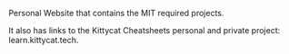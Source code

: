 Personal Website that contains the MIT required projects. 

It also has links to the Kittycat Cheatsheets personal and private project: learn.kittycat.tech.

